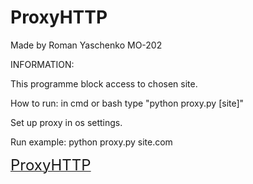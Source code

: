 # ProxyHTTP

<p>Made by Roman Yaschenko MO-202

<p>INFORMATION:
<p>This programme block access to chosen site.
<p>How to run: in cmd or bash type "python proxy.py [site]"
<p>Set up proxy in os settings.
<p>Run example: python proxy.py site.com
  
  
<p><a href="https://github.com/rq-dev/ProxyHTTP" target="_blank" ><font size="5">ProxyHTTP</font></a>
